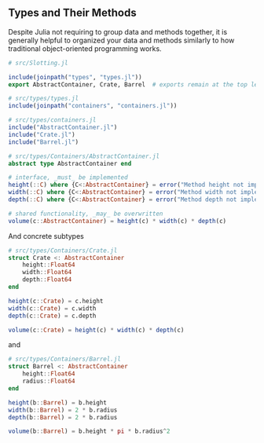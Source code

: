 ## Types and Their Methods
Despite Julia not requiring to group data and methods together, it is generally helpful to organized your data and methods similarly to how traditional object-oriented programming works.


````julia
# src/Slotting.jl

include(joinpath("types", "types.jl"))
export AbstractContainer, Crate, Barrel  # exports remain at the top level
````

````julia
# src/types/types.jl
include(joinpath("containers", "containers.jl"))
````

````julia
# src/types/containers.jl
include("AbstractContainer.jl")
include("Crate.jl")
include("Barrel.jl")
````

````julia
# src/types/Containers/AbstractContainer.jl
abstract type AbstractContainer end

# interface, _must_ be implemented
height(::C) where {C<:AbstractContainer} = error("Method height not implemented for $C")
width(::C) where {C<:AbstractContainer} = error("Method width not implemented for $C")
depth(::C) where {C<:AbstractContainer} = error("Method depth not implemented for $C")

# shared functionality, _may_ be overwritten
volume(c::AbstractContainer) = height(c) * width(c) * depth(c)
````

And concrete subtypes
````julia
# src/types/Containers/Crate.jl
struct Crate <: AbstractContainer
    height::Float64
    width::Float64
    depth::Float64
end

height(c::Crate) = c.height
width(c::Crate) = c.width
depth(c::Crate) = c.depth

volume(c::Crate) = height(c) * width(c) * depth(c)
````
and
````julia
# src/types/Containers/Barrel.jl
struct Barrel <: AbstractContainer
    height::Float64
    radius::Float64
end

height(b::Barrel) = b.height
width(b::Barrel) = 2 * b.radius
depth(b::Barrel) = 2 * b.radius

volume(b::Barrel) = b.height * pi * b.radius^2
````